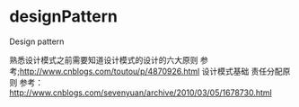 # designPattern
Design pattern


熟悉设计模式之前需要知道设计模式的设计的六大原则
参考;http://www.cnblogs.com/toutou/p/4870926.html
设计模式基础 责任分配原则
参考：http://www.cnblogs.com/sevenyuan/archive/2010/03/05/1678730.html